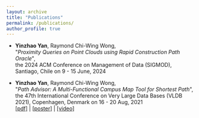```yaml
---
layout: archive
title: "Publications"
permalink: /publications/
author_profile: true
---
```


* **Yinzhao Yan**, Raymond Chi-Wing Wong,  
"*Proximity Queries on Point Clouds using Rapid Construction Path Oracle*",    
the 2024 ACM Conference on Management of Data (SIGMOD), Santiago, Chile on 9 - 15 June, 2024

* **Yinzhao Yan**, Raymond Chi-Wing Wong,  
"*Path Advisor: A Multi-Functional Campus Map Tool for Shortest Path*",    
the 47th International Conference on Very Large Data Bases (VLDB 2021), Copenhagen, Denmark on 16 - 20 Aug, 2021  
[[pdf]](https://yanyinzhao.github.io/files/PathAdvisor/PathAdvisor-paper.pdf) | [[poster]](https://yanyinzhao.github.io/files/PathAdvisor/PathAdvisor-poster.pdf) | [[video]](https://yanyinzhao.github.io/files/PathAdvisor/PathAdvisor-video.mp4)